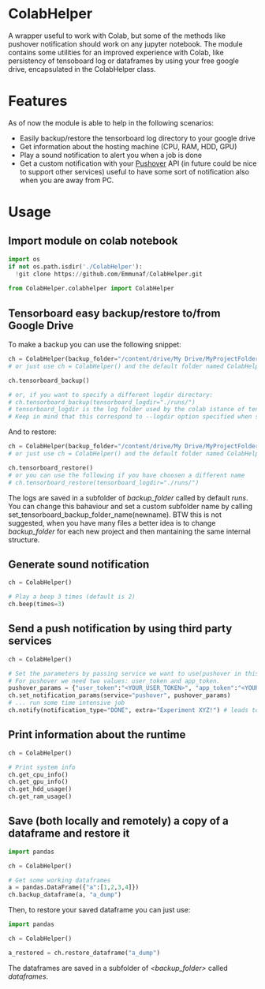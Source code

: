 # ColabHelper
A wrapper useful to work with Colab, but some of the methods like pushover notification should work on any jupyter notebook.
The module contains some utilities for an improved experience with Colab, like persistency of tensoboard log or dataframes by using your free google drive, encapsulated in the ColabHelper class.

# Features
As of now the module is able to help in the following scenarios:
- Easily backup/restore the tensorboard log directory to your google drive
- Get information about the hosting machine (CPU, RAM, HDD, GPU)
- Play a sound notification to alert you when a job is done
- Get a custom notification with your [Pushover](https://pushover.net/) API (in future could be nice to support other services) useful to have some sort of notification also when you are away from PC.

# Usage
## Import module on colab notebook
```python
import os
if not os.path.isdir('./ColabHelper'):
  !git clone https://github.com/Emmunaf/ColabHelper.git
  
from ColabHelper.colabhelper import ColabHelper
```

## Tensorboard easy backup/restore to/from Google Drive
To make a backup you can use the following snippet:
```python
ch = ColabHelper(backup_folder="/content/drive/My Drive/MyProjectFolder/")
# or just use ch = ColabHelper() and the default folder named ColabHelper will be used.

ch.tensorboard_backup()

# or, if you want to specify a different logdir directory:
# ch.tensorboard_backup(tensorboard_logdir="./runs/")
# tensorboard_logdir is the log folder used by the colab istance of tensorboard. 
# Keep in mind that this correspond to --logdir option specified when starting tensorboard (usually logs or runs).
```
And to restore:
```python
ch = ColabHelper(backup_folder="/content/drive/My Drive/MyProjectFolder/")
# or just use ch = ColabHelper() and the default folder named ColabHelper will be used.

ch.tensorboard_restore()
# or you can use the following if you have choosen a different name
# ch.tensorboard_restore(tensorboard_logdir="./runs/")
```
The logs are saved in a subfolder of *backup_folder* called by default *runs*.
You can change this bahaviour and set a custom subfolder name by calling set_tensorboard_backup_folder_name(newname).
BTW this is not suggested, when you have many files a better idea is to change *backup_folder* for each new project and then mantaining the same internal structure.
## Generate sound notification
```python
ch = ColabHelper()

# Play a beep 3 times (default is 2)
ch.beep(times=3)
```

## Send a push notification by using third party services
```python
ch = ColabHelper()

# Set the parameters by passing service we want to use(pushover in this example) and the parameters needed for authentication  to the set_notification_params() method.
# For pushover we need two values: user_token and app_token.
pushover_params = {"user_token":"<YOUR_USER_TOKEN>", "app_token":"<YOUR_APP_TOKEN>"}
ch.set_notification_params(service="pushover", pushover_params)
# ... run some time intensive job
ch.notify(notification_type="DONE", extra="Experiment XYZ!") # leads to ->  [<DONE>]\n<Extra>
```

## Print information about the runtime
```python
ch = ColabHelper()

# Print system info
ch.get_cpu_info()
ch.get_gpu_info()
ch.get_hdd_usage()
ch.get_ram_usage()
```

## Save (both locally and remotely) a copy of a dataframe and restore it
```python
import pandas

ch = ColabHelper()

# Get some working dataframes
a = pandas.DataFrame({"a":[1,2,3,4]})
ch.backup_dataframe(a, "a_dump")

```
Then, to restore your saved dataframe you can just use:
```python
import pandas

ch = ColabHelper()

a_restored = ch.restore_dataframe("a_dump")
```
The dataframes are saved in a subfolder of *<backup_folder>* called *dataframes*.

